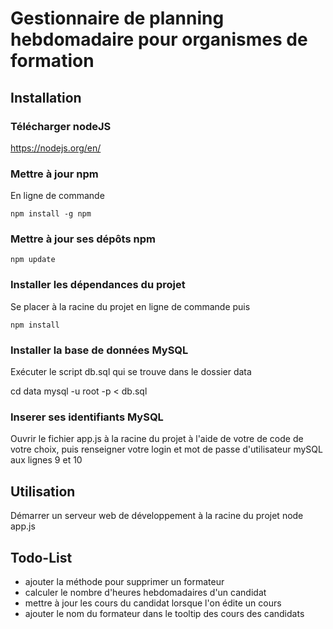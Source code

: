 # Gestionnaire de planning hebdomadaire pour organismes de formation

## Installation

### Télécharger nodeJS

https://nodejs.org/en/

### Mettre à jour npm

En ligne de commande

    npm install -g npm

### Mettre à jour ses dépôts npm

    npm update

### Installer les dépendances du projet

Se placer à la racine du projet en ligne de commande puis

    npm install

### Installer la base de données MySQL

Exécuter le script db.sql qui se trouve dans le dossier data

cd data
mysql -u root -p < db.sql

### Inserer ses identifiants MySQL

Ouvrir le fichier app.js à la racine du projet à l'aide de votre de code de votre choix, puis renseigner votre login et mot de passe d'utilisateur mySQL aux lignes 9 et 10

## Utilisation

Démarrer un serveur web de développement à la racine du projet
    node app.js

## Todo-List

* ajouter la méthode pour supprimer un formateur
* calculer le nombre d'heures hebdomadaires d'un candidat
* mettre à jour les cours du candidat lorsque l'on édite un cours
* ajouter le nom du formateur dans le tooltip des cours des candidats
